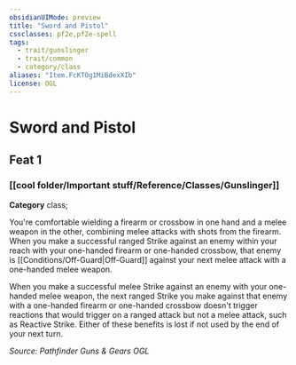 ```yaml
---
obsidianUIMode: preview
title: "Sword and Pistol"
cssclasses: pf2e,pf2e-spell
tags:
  - trait/gunslinger
  - trait/common
  - category/class
aliases: "Item.FcKTOg1MiBdexXIb"
license: OGL
---
```

# Sword and Pistol
## Feat 1
### [[cool folder/Important stuff/Reference/Classes/Gunslinger]]

**Category** class; 




You're comfortable wielding a firearm or crossbow in one hand and a melee weapon in the other, combining melee attacks with shots from the firearm. When you make a successful ranged Strike against an enemy within your reach with your one-handed firearm or one-handed crossbow, that enemy is [[Conditions/Off-Guard|Off-Guard]] against your next melee attack with a one-handed melee weapon.

When you make a successful melee Strike against an enemy with your one-handed melee weapon, the next ranged Strike you make against that enemy with a one-handed firearm or one-handed crossbow doesn't trigger reactions that would trigger on a ranged attack but not a melee attack, such as Reactive Strike. Either of these benefits is lost if not used by the end of your next turn.

*Source: Pathfinder Guns & Gears*
*OGL*